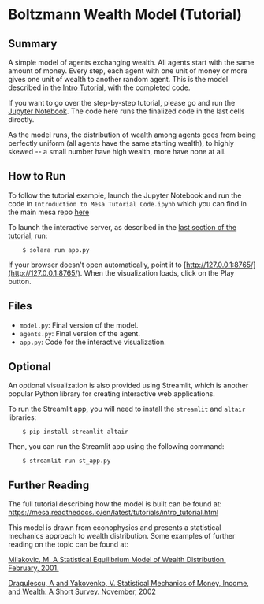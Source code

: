 # Boltzmann Wealth Model (Tutorial)

## Summary

A simple model of agents exchanging wealth. All agents start with the same amount of money. Every step, each agent with one unit of money or more gives one unit of wealth to another random agent. This is the model described in the [Intro Tutorial](https://mesa.readthedocs.io/en/latest/tutorials/intro_tutorial.html), with the completed code.

If you want to go over the step-by-step tutorial, please go and run the [Jupyter Notebook](https://github.com/projectmesa/mesa/blob/main/docs/tutorials/intro_tutorial.ipynb). The code here runs the finalized code in the last cells directly.

As the model runs, the distribution of wealth among agents goes from being perfectly uniform (all agents have the same starting wealth), to highly skewed -- a small number have high wealth, more have none at all.

## How to Run

To follow the tutorial example, launch the Jupyter Notebook and run the code in ``Introduction to Mesa Tutorial Code.ipynb`` which you can find in the main mesa repo [here](https://github.com/projectmesa/mesa/blob/main/docs/tutorials/intro_tutorial.ipynb)


To launch the interactive server, as described in the [last section of the tutorial](https://mesa.readthedocs.io/en/latest/tutorials/intro_tutorial.html#adding-visualization), run:

```
    $ solara run app.py
```

If your browser doesn't open automatically, point it to [http://127.0.0.1:8765/](http://127.0.0.1:8765/). When the visualization loads, click on the Play button.


## Files

* ``model.py``: Final version of the model.
* ``agents.py``: Final version of the agent.
* ``app.py``: Code for the interactive visualization.

## Optional

An optional visualization is also provided using Streamlit, which is another popular Python library for creating interactive web applications.

To run the Streamlit app, you will need to install the `streamlit` and `altair` libraries:

```
    $ pip install streamlit altair
```

Then, you can run the Streamlit app using the following command:

```
    $ streamlit run st_app.py
```

## Further Reading

The full tutorial describing how the model is built can be found at:
https://mesa.readthedocs.io/en/latest/tutorials/intro_tutorial.html

This model is drawn from econophysics and presents a statistical mechanics approach to wealth distribution. Some examples of further reading on the topic can be found at:

[Milakovic, M. A Statistical Equilibrium Model of Wealth Distribution. February, 2001.](https://editorialexpress.com/cgi-bin/conference/download.cgi?db_name=SCE2001&paper_id=214)

[Dragulescu, A and Yakovenko, V. Statistical Mechanics of Money, Income, and Wealth: A Short Survey. November, 2002](http://arxiv.org/pdf/cond-mat/0211175v1.pdf)
